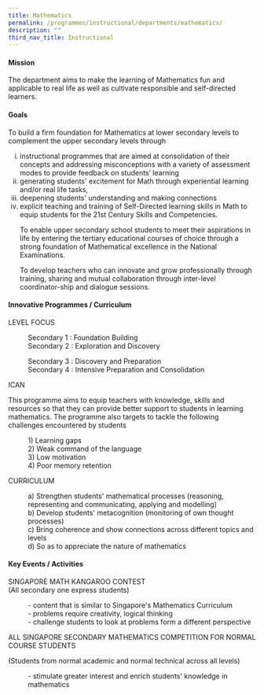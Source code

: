 ```yaml
---
title: Mathematics
permalink: /programmes/instructional/departments/mathematics/
description: ""
third_nav_title: Instructional
---
```

<h4><strong>Mission</strong></h4>
<p>The department aims to make the learning of Mathematics fun and applicable to real life as well as cultivate responsible and self-directed learners.</p>
<h4><strong>Goals</strong></h4>
<p>To build a firm foundation for Mathematics at lower secondary levels to complement the upper secondary levels through</p>
<ol style="list-style-type: lower-roman;">
<li>instructional programmes that are aimed at consolidation of their concepts and addressing misconceptions with a variety of assessment modes to provide feedback on students&rsquo; learning</li>
<li>
<div>generating students' excitement for Math through experiential learning and/or real life tasks,</div>
</li>
<li>
<div>deepening students' understanding and making connections</div>
</li>
<li>
<div>explicit teaching and training of Self-Directed learning skills in Math to equip students for the 21st Century Skills and Competencies.</div>
<p>To enable upper secondary school students to meet their aspirations in life by entering the tertiary educational courses of choice through a strong foundation of Mathematical excellence in the National Examinations.</p>
<p>To develop teachers who can innovate and grow professionally through training, sharing and mutual collaboration through inter-level coordinator-ship and dialogue sessions.</p>
</li>
</ol>
<h4><strong>Innovative Programmes / Curriculum</strong></h4>
<p>LEVEL FOCUS</p>
<p style="padding-left: 40px;">Secondary 1 : Foundation Building&nbsp;<br />Secondary 2 : Exploration and Discovery</p>
<p style="padding-left: 40px;">Secondary 3 : Discovery and Preparation<br />Secondary 4 : Intensive Preparation and Consolidation</p>
<p>ICAN</p>
<p>This programme aims to equip teachers with knowledge, skills and resources so that they can provide better support to students in learning mathematics. The programme also targets to tackle the following challenges encountered by students</p>
<p style="padding-left: 40px;">1) Learning gaps<br />2) Weak command of the language<br />3) Low motivation<br />4) Poor memory retention</p>
<p>CURRICULUM</p>
<p style="padding-left: 40px;">a) Strengthen students' mathematical processes (reasoning, representing and communicating, applying and modelling)<br />b) Develop students' metacognition (monitoring of own thought processes)<br />c) Bring coherence and show connections across different topics and levels<br />d) So as to appreciate the nature of mathematics</p>
<h4><strong>Key Events / Activities</strong></h4>
<p>SINGAPORE MATH KANGAROO CONTEST<br />(All secondary one express students)</p>
<p style="padding-left: 40px;">- content that is similar to Singapore's Mathematics Curriculum<br />- problems require creativity, logical thinking<br />- challenge students to look at problems form a different perspective</p>
<p>ALL SINGAPORE SECONDARY MATHEMATICS COMPETITION FOR NORMAL COURSE STUDENTS</p>
<p>(Students from normal academic and normal technical across all levels)</p>
<p style="padding-left: 40px;">- stimulate greater interest and enrich students' knowledge in mathematics</p>